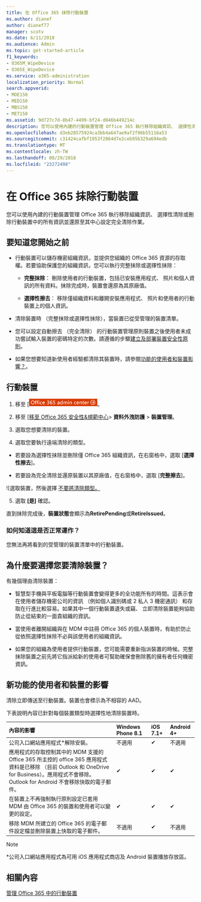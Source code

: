 ```yaml
---
title: 在 Office 365 抹除行動裝置
ms.author: dianef
author: dianef77
manager: scotv
ms.date: 6/11/2018
ms.audience: Admin
ms.topic: get-started-article
f1_keywords:
- O365M_WipeDevice
- O365E_WipeDevice
ms.service: o365-administration
localization_priority: Normal
search.appverid:
- MOE150
- MED150
- MBS150
- MET150
ms.assetid: 9d727c7d-8b47-4499-bf24-d046b449214c
description: 您可以使用內建的行動裝置管理 Office 365 執行移除組織資訊、 選擇性清除或刪除行動裝置中的所有資訊並還原至其中心設定完全清除作業。
ms.openlocfilehash: d3eb28575924ca3bb4a647ae9af2f96b55116a53
ms.sourcegitcommit: c31424cafbf1953f2864d7e2ceb95b329a694edb
ms.translationtype: MT
ms.contentlocale: zh-TW
ms.lasthandoff: 08/29/2018
ms.locfileid: "23272498"
---
```

# <a name="wipe-a-mobile-device-in-office-365"></a>在 Office 365 抹除行動裝置
  
您可以使用內建的行動裝置管理 Office 365 執行移除組織資訊、 選擇性清除或刪除行動裝置中的所有資訊並還原至其中心設定完全清除作業。
  
## <a name="what-to-know-before-you-begin"></a>要知道您開始之前

- 行動裝置可以儲存機密組織資訊，並提供您組織的 Office 365 資源的存取權。若要協助保護您的組織資訊，您可以執行完整抹除或選擇性抹除：
    
  - **完整抹除**： 刪除使用者的行動裝置，包括已安裝應用程式、 照片和個人資訊的所有資料。抹除完成時，裝置會還原為其原廠值。 
    
  - **選擇性擦去**： 移除僅組織資料和離開安裝應用程式、 照片和使用者的行動裝置上的個人資訊。 
    
- 清除裝置時 （完整抹除或選擇性抹除），當裝置已從受管理的裝置清單。
    
- 您可以設定自動擦去 （完全清除） 的行動裝置管理原則裝置之後使用者未成功嘗試輸入裝置的密碼特定的次數。請遵循的步驟[建立及部署裝置安全性原則](create-device-security-policies.md)。
    
- 如果您想要知道新使用者經驗都清除其裝置時，請參閱[功能的使用者和裝置影響？](wipe-a-mobile-device.md#BKMK_Impact)。
    
## <a name="wipe-a-mobile-device"></a>行動裝置

1. 移至 [[![按一下這裡以移至 Office 365 系統管理中心。](media/e00ba917-c3fb-4173-b344-43eb5c7eeb15.png)](https://portal.office.com/adminportal/home)。

2. 移至 [[移至 Office 365 安全性&amp;規範中心](https://support.office.com/article/7e696a40-b86b-4a20-afcc-559218b7b1b8)\> **資料外洩防護** \> **裝置管理**。
    
3. 選取您想要清除的裝置。
    
4. 選取您要執行遠端清除的類型。
    
  - 若要設為選擇性抹除並刪除僅 Office 365 組織資訊，在右窗格中，選取 [**選擇性擦去**]。
    
  - 若要設為完全清除並還原裝置以其原廠值，在右窗格中，選取 [**完整擦去**]。
    
![選取裝置，然後選擇 [不要將清除類型。](media/ac940abe-0c4a-404e-a842-a1ad2af13ce3.png)
  
5. 選取 **[是]** 確認。 
    
直到抹除完成後，**裝置狀態**會顯示為**RetirePending**或**RetireIssued**。
  
### <a name="how-do-i-know-it-worked"></a>如何知道這是否正常運作？

您無法再將看到的受管理的裝置清單中的行動裝置。
  
## <a name="why-would-you-want-to-wipe-a-device"></a>為什麼要選擇您要清除裝置？

有幾個理由清除裝置：
  
- 智慧型手機與平板電腦等行動裝置會變得更多的全功能所有的時間。這表示會在使用者儲存機密公司的資訊 （例如個人識別碼或 2 私人 3 機密通訊） 和存取在行進比較容易。如果其中一個行動裝置遺失或竊、 立即清除裝置能夠協助防止從結束的一面貴組織的資訊。
    
- 當使用者離開組織與在 MDM 中註冊 Office 365 的個人裝置時，有助於防止從依照選擇性抹除不必與該使用者的組織資訊。
    
- 如果您的組織為使用者提供行動裝置，您可能需要重新指派裝置的時候。完整抹除裝置之前先將它指派給新的使用者可幫助確保會刪除舊的擁有者任何機密資訊。
    
## <a name="whats-the-user-and-device-impact"></a>新功能的使用者和裝置的影響

清除立即傳送至行動裝置。裝置也會標示為不相容的 AAD。
  
下表說明內容已針對每個裝置類型時選擇性地清除裝置時。
  
|**內容的影響**|**Windows Phone 8.1**|**iOS 7.1+**|**Android 4+**|
|:-----|:-----|:-----|:-----|
|公司入口網站應用程式\*解除安裝。  <br/> |不適用  <br/> |✔  <br/> |不適用  <br/> |
|應用程式的存取控制其中的 MDM 支援的 Office 365 所主控的 office 365 應用程式資料是已移除 （目前 Outlook 和 OneDrive for Business）。應用程式不會移除。  <br/> Outlook for Android 不會移除快取的電子郵件。  <br/> |✔  <br/> |✔  <br/> |✔  <br/> |
|在裝置上不再強制執行原則設定已套用 MDM 由 Office 365 的裝置和使用者可以變更的設定。  <br/> |✔  <br/> |✔  <br/> |✔  <br/> |
|移除 MDM 所建立的 Office 365 的電子郵件設定檔並刪除裝置上快取的電子郵件。  <br/> |不適用  <br/> |✔  <br/> |不適用  <br/> |
   
> [!NOTE]
> \*公司入口網站應用程式為可用 iOS 應用程式商店及 Android 裝置播放存放區。 
  
## <a name="related-content"></a>相關內容

[管理 Office 365 中的行動裝置](set-up-mobile-device-management.md)
  

